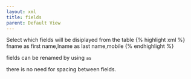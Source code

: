 ```yaml
---
layout: xml
title: fields
parent: Default View
---
```

Select which fields will be disiplayed from the table
{% highlight xml %}
    <table>
        <fields>fname as first name,lname as last name,mobile</fields>
{% endhighlight %}

fields can be renamed by using `as`

there is no need for spacing between fields.
